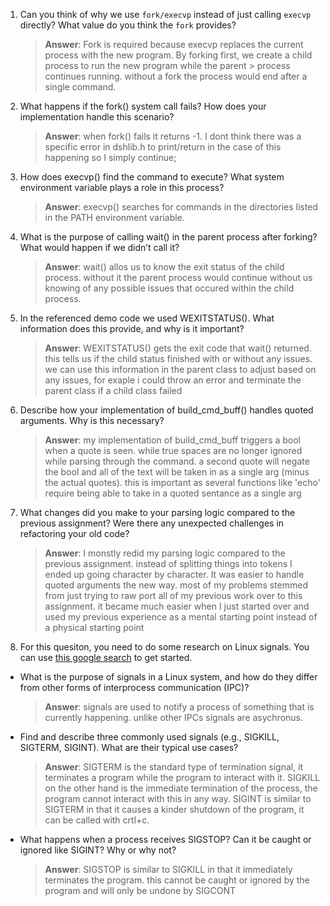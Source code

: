 1. Can you think of why we use `fork/execvp` instead of just calling `execvp` directly? What value do you think the `fork` provides?

    > **Answer**:  Fork is required because execvp replaces the current process with the new
    > program. By forking first, we create a child process to run the new program while the parent > process continues running. without a fork the process would end after a single command.

2. What happens if the fork() system call fails? How does your implementation handle this scenario?

    > **Answer**:  when fork() fails it returns -1. I dont think there was a specific error in
    > dshlib.h to print/return in the case of this happening so I simply continue;

3. How does execvp() find the command to execute? What system environment variable plays a role in this process?

    > **Answer**:  execvp() searches for commands in the directories listed in the PATH 
    > environment variable.

4. What is the purpose of calling wait() in the parent process after forking? What would happen if we didn’t call it?

    > **Answer**:  wait() allos us to know the exit status of the child process. without it the parent process would continue without us knowing of any possible issues that occured within the child process.

5. In the referenced demo code we used WEXITSTATUS(). What information does this provide, and why is it important?

    > **Answer**:  WEXITSTATUS() gets the exit code that wait() returned. this tells us if the
    > child status finished with or without any issues. we can use this information in the parent 
    > class to adjust based on any issues, for exaple i could throw an error and terminate the
    > parent class if a child class failed

6. Describe how your implementation of build_cmd_buff() handles quoted arguments. Why is this necessary?

    > **Answer**:  my implementation of build_cmd_buff triggers a bool when a quote is seen.
    > while true spaces are no longer ignored while parsing through the command. a second
    > quote will negate the bool and all of the text will be taken in as a single arg (minus
    > the actual quotes). this is important as several functions like 'echo' 
    > require being able to take in a quoted sentance as a single arg

7. What changes did you make to your parsing logic compared to the previous assignment? Were there any unexpected challenges in refactoring your old code?

    > **Answer**:  I monstly redid my parsing logic compared to the previous assignment. instead 
    > of splitting things into tokens I ended up going character by character. It was easier to 
    > handle quoted arguments the new way. most of my problems stemmed from just trying to raw 
    > port all of my previous work over to this assignment. it became much easier when I just 
    > started over and used my previous experience as a mental starting point instead of a 
    > physical starting point

8. For this quesiton, you need to do some research on Linux signals. You can use [this google search](https://www.google.com/search?q=Linux+signals+overview+site%3Aman7.org+OR+site%3Alinux.die.net+OR+site%3Atldp.org&oq=Linux+signals+overview+site%3Aman7.org+OR+site%3Alinux.die.net+OR+site%3Atldp.org&gs_lcrp=EgZjaHJvbWUyBggAEEUYOdIBBzc2MGowajeoAgCwAgA&sourceid=chrome&ie=UTF-8) to get started.

- What is the purpose of signals in a Linux system, and how do they differ from other forms of interprocess communication (IPC)?

    > **Answer**:  signals are used to notify a process of something that is currently happening. 
    > unlike other IPCs signals are asychronus.

- Find and describe three commonly used signals (e.g., SIGKILL, SIGTERM, SIGINT). What are their typical use cases?

    > **Answer**:  SIGTERM is the standard type of termination signal, it terminates a program 
    >while the program to interact with it. SIGKILL on the other hand is the immediate termination 
    > of the process, the program cannot interact with this in any way. SIGINT is similar to 
    > SIGTERM in that it causes a kinder shutdown of the program, it can be called with crtl+c.

- What happens when a process receives SIGSTOP? Can it be caught or ignored like SIGINT? Why or why not?

    > **Answer**:  SIGSTOP is similar to SIGKILL in that it immediately terminates the program. 
    > this cannot be caught or ignored by the program and will only be undone by SIGCONT